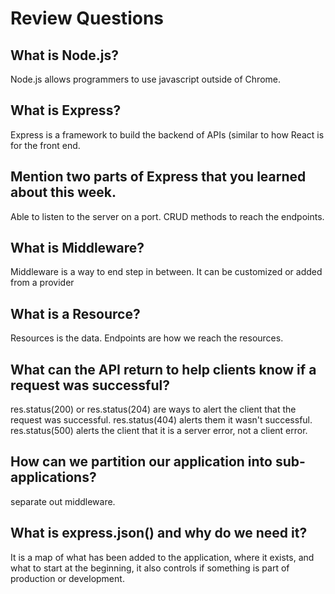 # Review Questions

## What is Node.js?
Node.js allows programmers to use javascript outside of Chrome.

## What is Express?
Express is a framework to build the backend of APIs (similar to how React is for the front end.

## Mention two parts of Express that you learned about this week.
Able to listen to the server on a port.
CRUD methods to reach the endpoints.

## What is Middleware?
Middleware is a way to end step in between. It can be customized or added from a provider

## What is a Resource?
Resources is the data. Endpoints are how we reach the resources.

## What can the API return to help clients know if a request was successful?
res.status(200) or res.status(204) are ways to alert the client that the request was successful. res.status(404) alerts them it wasn't successful. res.status(500) alerts the client that it is a server error, not a client error.

## How can we partition our application into sub-applications?
separate out middleware.

## What is express.json() and why do we need it?
It is a map of what has been added to the application, where it exists, and what to start at the beginning, it also controls if something is part of production or development.